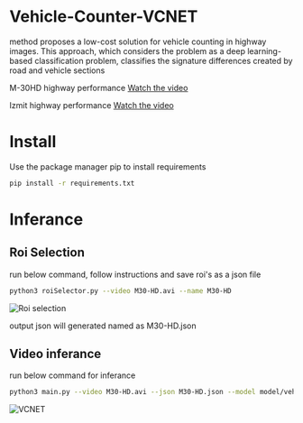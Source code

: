 # Vehicle-Counter-VCNET
method proposes a low-cost solution for vehicle counting in highway images. This approach, which considers the problem as a deep learning-based classification problem, classifies the signature differences created by road and vehicle sections

M-30HD highway performance
[Watch the video](https://www.youtube.com/watch?v=sZ_sz6R3ET0)

Izmit highway performance
[Watch the video](https://www.youtube.com/watch?v=mj69vIJ-eDU)


# Install
Use the package manager pip to install requirements
```bash
pip install -r requirements.txt
```

# Inferance

## Roi Selection
run below command, follow instructions and save roi's as a json file
```bash
python3 roiSelector.py --video M30-HD.avi --name M30-HD
```
![Roi selection](https://user-images.githubusercontent.com/37477289/142638864-771230d3-91e6-403c-a89f-53fa1f81d6e8.png)

output json will generated named as M30-HD.json

## Video inferance
run below command for inferance

```bash
python3 main.py --video M30-HD.avi --json M30-HD.json --model model/vehicle_counter.h5
```
![VCNET](https://user-images.githubusercontent.com/37477289/142639212-4cdbb0d2-f134-45ce-8a0f-4873dc5c5cf3.png)
